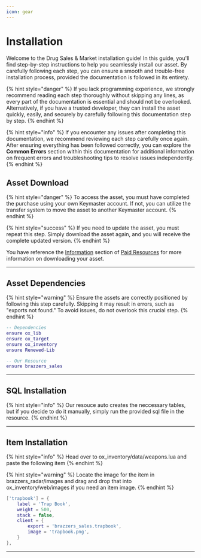 ```yaml
---
icon: gear
---
```


# Installation

Welcome to the Drug Sales & Market installation guide! In this guide, you'll find step-by-step instructions to help you seamlessly install our asset. By carefully following each step, you can ensure a smooth and trouble-free installation process, provided the documentation is followed in its entirety.

{% hint style="danger" %}
If you lack programming experience, we strongly recommend reading each step thoroughly without skipping any lines, as every part of the documentation is essential and should not be overlooked. Alternatively, if you have a trusted developer, they can install the asset quickly, easily, and securely by carefully following this documentation step by step.
{% endhint %}

{% hint style="info" %}
If you encounter any issues after completing this documentation, we recommend reviewing each step carefully once again. After ensuring everything has been followed correctly, you can explore the **Common Errors** section within this documentation for additional information on frequent errors and troubleshooting tips to resolve issues independently.
{% endhint %}

## Asset Download

{% hint style="danger" %}
To access the asset, you must have completed the purchase using your own Keymaster account. If not, you can utilize the transfer system to move the asset to another Keymaster account.
{% endhint %}

{% hint style="success" %}
If you need to update the asset, you must repeat this step. Simply download the asset again, and you will receive the complete updated version.
{% endhint %}

You have reference the [Information](../../) section of [Paid Resources](broken-reference) for more information on downloading your asset.

***

## Asset Dependencies

{% hint style="warning" %}
Ensure the assets are correctly positioned by following this step carefully. Skipping it may result in errors, such as "exports not found." To avoid issues, do not overlook this crucial step.
{% endhint %}

```lua
-- Dependencies
ensure ox_lib
ensure ox_target
ensure ox_inventory
ensure Renewed-Lib

-- Our Resource
ensure brazzers_sales
```

***

## SQL Installation

{% hint style="info" %}
Our resouce auto creates the neccessary tables, but if you decide to do it manually, simply run the provided sql file in the resource.
{% endhint %}

***

## Item Installation

{% hint style="info" %}
Head over to ox\_inventory/data/weapons.lua and paste the following item
{% endhint %}

{% hint style="warning" %}
Locate the image for the item in brazzers\_radar/images and drag and drop that into ox\_inventory/web/images if you need an item image.
{% endhint %}

```lua
['trapbook'] = {
	label = 'Trap Book',
	weight = 500,
	stack = false,
	client = {
		export = 'brazzers_sales.trapbook',
		image = 'trapbook.png',
	}
},
```

***
